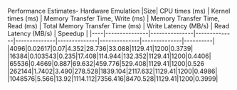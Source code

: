 Performance Estimates- Hardware Emulation
|Size| CPU times (ms) | Kernel times (ms) | Memory Transfer Time, Write (ms) | Memory Transfer Time, Read (ms) | Total Memory Transfer Time (ms) | Write Latency (MB/s) | Read Latency (MB/s) | Speedup |
|----|---------------|---------------|--------------|--------------|--------------|--------------|--------------|----------|
|4096|0.02617|0.07|4.352|28.736|33.088|1129.41|1200|0.3739|
|16384|0.103543|0.235|17.408|114.944|132.352|1129.41|1200|0.4406|
|65536|0.4669|0.887|69.632|459.776|529.408|1129.41|1200|0.526
|262144|1.7402|3.490|278.528|1839.104|2117.632|1129.41|1200|0.4986|
|1048576|5.566|13.92|1114.112|7356.416|8470.528|1129.41|1200|0.3999|
